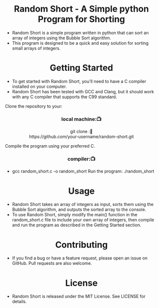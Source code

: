 
<h1 align="center" >Random Short - A Simple python Program for Shorting</h1>

- Random Short is a simple program written in python that can sort an array of integers using the Bubble Sort algorithm. 
- This program is designed to be a quick and easy solution for sorting small arrays of integers.

<h1 align="center"> Getting Started</h1>

- To get started with Random Short, you'll need to have a C compiler installed on your computer.
-  Random Short has been tested with GCC and Clang, but it should work with any C compiler that supports the C99 standard.

Clone the repository to your:
<h3 align=" center" >local machine:📺 </h3>

<p  align=" center" >git clone :📝<br> https://github.com/your-username/random-short.git</p>
  

Compile the program using your preferred C.
 <h3 align=" center" >compiler:📺 </h3>

- gcc random_short.c -o random_short
Run the program: ./random_short
<h1 align="center" >Usage</h1>

- Random Short takes an array of integers as input, sorts them using the Bubble Sort algorithm, and outputs the sorted array to the console.
- To use Random Short, simply modify the main() function in the random_short.c file to include your own array of integers, then compile and run the program as described in the Getting Started section.

<h1 align="center" >Contributing</h1>

- If you find a bug or have a feature request, please open an issue on GitHub. Pull requests are also welcome.

<h1 align="center" >License</h1>

- Random Short is released under the MIT License. See LICENSE for details.

